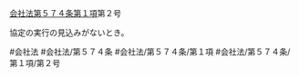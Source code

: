 [会社法第５７４条第１項](会社法＿＿＿＿第５７４条第１項)第２号

協定の実行の見込みがないとき。


#会社法
#会社法/第５７４条
#会社法/第５７４条/第１項
#会社法/第５７４条/第１項/第２号
